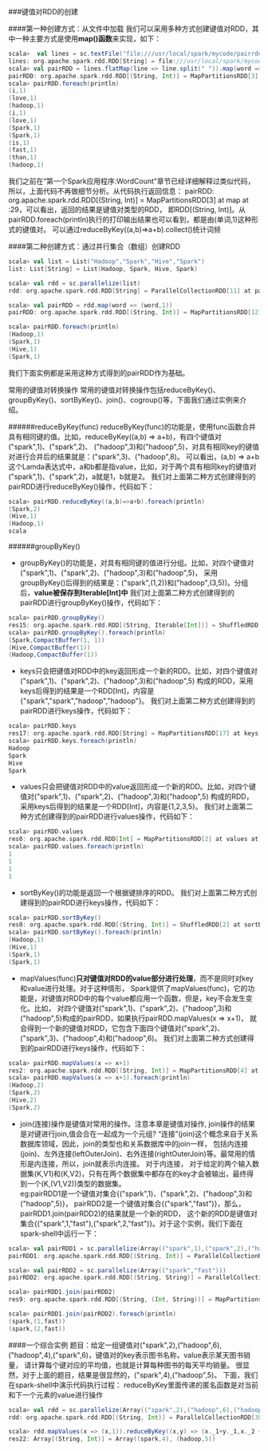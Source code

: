 ###键值对RDD的创建

####第一种创建方式：从文件中加载
我们可以采用多种方式创建键值对RDD，其中一种主要方式是使用**map()函数**来实现，如下：
```scala
scala>  val lines = sc.textFile("file:///usr/local/spark/mycode/pairrdd/word.txt")
lines: org.apache.spark.rdd.RDD[String] = file:///usr/local/spark/mycode/pairrdd/word.txt MapPartitionsRDD[1] at textFile at <console>:27
scala> val pairRDD = lines.flatMap(line => line.split(" ")).map(word => (word,1))
pairRDD: org.apache.spark.rdd.RDD[(String, Int)] = MapPartitionsRDD[3] at map at <console>:29
scala> pairRDD.foreach(println)
(i,1)
(love,1)
(hadoop,1)
(i,1)
(love,1)
(Spark,1)
(Spark,1)
(is,1)
(fast,1)
(than,1)
(hadoop,1)
```
我们之前在“第一个Spark应用程序:WordCount”章节已经详细解释过类似代码，所以，上面代码不再做细节分析。从代码执行返回信息：
pairRDD: org.apache.spark.rdd.RDD[(String, Int)] = MapPartitionsRDD[3] at map at :29，可以看出，返回的结果是键值对类型的RDD，
即RDD[(String, Int)]。从pairRDD.foreach(println)执行的打印输出结果也可以看到，都是由(单词,1)这种形式的键值对。
可以通过reduceByKey((a,b)=>a+b).collect()统计词频

####第二种创建方式：通过并行集合（数组）创建RDD
```scala
scala> val list = List("Hadoop","Spark","Hive","Spark")
list: List[String] = List(Hadoop, Spark, Hive, Spark)

scala> val rdd = sc.parallelize(list)
rdd: org.apache.spark.rdd.RDD[String] = ParallelCollectionRDD[11] at parallelize at <console>:29

scala> val pairRDD = rdd.map(word => (word,1))
pairRDD: org.apache.spark.rdd.RDD[(String, Int)] = MapPartitionsRDD[12] at map at <console>:31

scala> pairRDD.foreach(println)
(Hadoop,1)
(Spark,1)
(Hive,1)
(Spark,1)
```
我们下面实例都是采用这种方式得到的pairRDD作为基础。

常用的键值对转换操作
常用的键值对转换操作包括reduceByKey()、groupByKey()、sortByKey()、join()、cogroup()等，下面我们通过实例来介绍。

######reduceByKey(func)
reduceByKey(func)的功能是，使用func函数合并具有相同键的值。比如，reduceByKey((a,b) => a+b)，有四个键值对("spark",1)、("spark",2)、
("hadoop",3)和("hadoop",5)，对具有相同key的键值对进行合并后的结果就是：("spark",3)、("hadoop",8)。
可以看出，(a,b) => a+b这个Lamda表达式中，a和b都是指value，比如，对于两个具有相同key的键值对("spark",1)、("spark",2)，a就是1，b就是2。
我们对上面第二种方式创建得到的pairRDD进行reduceByKey()操作，代码如下：
```scala
scala> pairRDD.reduceByKey((a,b)=>a+b).foreach(println)
(Spark,2)
(Hive,1)
(Hadoop,1)
scala
```
######groupByKey()
*   groupByKey()的功能是，对具有相同键的值进行分组。比如，对四个键值对("spark",1)、("spark",2)、("hadoop",3)和("hadoop",5)， 
    采用groupByKey()后得到的结果是：("spark",(1,2))和("hadoop",(3,5))。分组后，**value被保存到Iterable[Int]中**
    我们对上面第二种方式创建得到的pairRDD进行groupByKey()操作，代码如下：
```scala
scala> pairRDD.groupByKey()
res15: org.apache.spark.rdd.RDD[(String, Iterable[Int])] = ShuffledRDD[15] at groupByKey at <console>:34
scala> pairRDD.groupByKey().foreach(println)
(Spark,CompactBuffer(1, 1))
(Hive,CompactBuffer(1))
(Hadoop,CompactBuffer(1))
```
*   keys只会把键值对RDD中的key返回形成一个新的RDD。比如，对四个键值对("spark",1)、("spark",2)、("hadoop",3)和("hadoop",5)
    构成的RDD，采用keys后得到的结果是一个RDD[Int]，内容是{"spark","spark","hadoop","hadoop"}。 
    我们对上面第二种方式创建得到的pairRDD进行keys操作，代码如下：
```scala
scala> pairRDD.keys
res17: org.apache.spark.rdd.RDD[String] = MapPartitionsRDD[17] at keys at <console>:34
scala> pairRDD.keys.foreach(println)
Hadoop
Spark
Hive
Spark
```
*   values只会把键值对RDD中的value返回形成一个新的RDD。比如，对四个键值对("spark",1)、("spark",2)、("hadoop",3)和("hadoop",5)
    构成的RDD，采用keys后得到的结果是一个RDD[Int]，内容是{1,2,3,5}。 我们对上面第二种方式创建得到的pairRDD进行values操作，代码如下：
```scala
scala> pairRDD.values
res0: org.apache.spark.rdd.RDD[Int] = MapPartitionsRDD[2] at values at <console>:34
scala> pairRDD.values.foreach(println)
1
1
1
1
```

*   sortByKey()的功能是返回一个根据键排序的RDD。 我们对上面第二种方式创建得到的pairRDD进行keys操作，代码如下：
```scala
scala> pairRDD.sortByKey()
res0: org.apache.spark.rdd.RDD[(String, Int)] = ShuffledRDD[2] at sortByKey at <console>:34
scala> pairRDD.sortByKey().foreach(println)
(Hadoop,1)
(Hive,1)
(Spark,1)
(Spark,1)
```
*   mapValues(func)**只对键值对RDD的value部分进行处理**，而不是同时对key和value进行处理。对于这种情形，
    Spark提供了mapValues(func)，它的功能是，对键值对RDD中的每个value都应用一个函数，但是，key不会发生变化。比如，
    对四个键值对("spark",1)、("spark",2)、("hadoop",3)和("hadoop",5)构成的pairRDD，如果执行pairRDD.mapValues(x => x+1)，
    就会得到一个新的键值对RDD，它包含下面四个键值对("spark",2)、("spark",3)、("hadoop",4)和("hadoop",6)。 
    我们对上面第二种方式创建得到的pairRDD进行keys操作，代码如下：
```scala
scala> pairRDD.mapValues(x => x+1)
res2: org.apache.spark.rdd.RDD[(String, Int)] = MapPartitionsRDD[4] at mapValues at <console>:34
scala> pairRDD.mapValues(x => x+1).foreach(println)
(Hadoop,2)
(Spark,2)
(Hive,2)
(Spark,2)
```
*   join(连接)操作是键值对常用的操作。注意本章是键值对操作, join操作的结果是对键进行join,值会合在一起成为一个元组?
    “连接”(join)这个概念来自于关系数据库领域，因此，join的类型也和关系数据库中的join一样，
    包括内连接(join)、左外连接(leftOuterJoin)、右外连接(rightOuterJoin)等。最常用的情形是内连接，所以，join就表示内连接。 对于内连接，
    对于给定的两个输入数据集(K,V1)和(K,V2)，只有在两个数据集中都存在的key才会被输出，最终得到一个(K,(V1,V2))类型的数据集。   
    eg:pairRDD1是一个键值对集合{("spark",1)、("spark",2)、("hadoop",3)和("hadoop",5)}，
    pairRDD2是一个键值对集合{("spark","fast")}，那么，pairRDD1.join(pairRDD2)的结果就是一个新的RDD，
    这个新的RDD是键值对集合{("spark",1,"fast"),("spark",2,"fast")}。对于这个实例，我们下面在spark-shell中运行一下：
```scala
scala> val pairRDD1 = sc.parallelize(Array(("spark",1),("spark",2),("hadoop",3),("hadoop",5)))
pairRDD1: org.apache.spark.rdd.RDD[(String, Int)] = ParallelCollectionRDD[24] at parallelize at <console>:27

scala> val pairRDD2 = sc.parallelize(Array(("spark","fast")))
pairRDD2: org.apache.spark.rdd.RDD[(String, String)] = ParallelCollectionRDD[25] at parallelize at <console>:27

scala> pairRDD1.join(pairRDD2)
res9: org.apache.spark.rdd.RDD[(String, (Int, String))] = MapPartitionsRDD[28] at join at <console>:32

scala> pairRDD1.join(pairRDD2).foreach(println)
(spark,(1,fast))
(spark,(2,fast))
```
####一个综合实例
题目：给定一组键值对("spark",2),("hadoop",6),("hadoop",4),("spark",6)，键值对的key表示图书名称，value表示某天图书销量，
请计算每个键对应的平均值，也就是计算每种图书的每天平均销量。 很显然，对于上面的题目，结果是很显然的，("spark",4),("hadoop",5)。
下面，我们在spark-shell中演示代码执行过程： reduceByKey里面传递的匿名函数是对当前和下一个元素的value进行操作
```scala
scala> val rdd = sc.parallelize(Array(("spark",2),("hadoop",6),("hadoop",4),("spark",6)))
rdd: org.apache.spark.rdd.RDD[(String, Int)] = ParallelCollectionRDD[38] at parallelize at <console>:27

scala> rdd.mapValues(x => (x,1)).reduceByKey((x,y) => (x._1+y._1,x._2 + y._2)).mapValues(x => (x._1 / x._2)).collect()
res22: Array[(String, Int)] = Array((spark,4), (hadoop,5))
```